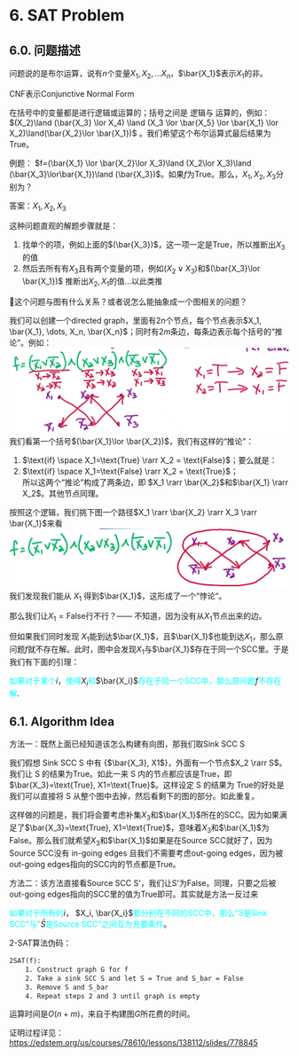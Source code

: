 
# 6. SAT Problem
## 6.0. 问题描述

问题说的是布尔运算，说有$n$个变量$X_1, X_2, ... X_n$，$\bar{X_1}$表示$X_1$的非。

CNF表示Conjunctive Normal Form

在括号中的变量都是进行逻辑或运算的；括号之间是 逻辑与 运算的，例如：
$(X_2)\land (\bar{X_3} \lor X_4) \land (X_3 \lor \bar{X_5} \lor \bar{X_1} \lor X_2)\land(\bar{X_2}\lor \bar{X_1})$
。我们希望这个布尔运算式最后结果为 True。

例题：
$f=(\bar{X_1} \lor \bar{X_2}\lor X_3)\land (X_2\lor X_3)\land (\bar{X_3}\lor\bar{X_1})\land (\bar{X_3})$。如果$f$为True。那么，$X_1, X_2, X_3$分别为？

答案：$X_1, X_2, X_3$

这种问题直观的解题步骤就是：
1. 找单个的项，例如上面的$(\bar{X_3})$，这一项一定是True，所以推断出$X_3$的值
2. 然后去所有有$X_3$且有两个变量的项，例如$(X_2\lor X_3)$和$(\bar{X_3}\lor \bar{X_1})$ 推断出$X_2, X_1$的值...以此类推

🤔这个问题与图有什么关系？或者说怎么能抽象成一个图相关的问题？

我们可以创建一个directed graph，里面有$2n$个节点，每个节点表示$X_1, \bar{X_1}, \dots, X_n, \bar{X_n}$；同时有$2m$条边，每条边表示每个括号的“推论”。例如：
![](./img/gr2_implications.png)
我们看第一个括号$(\bar{X_1}\lor \bar{X_2})$，我们有这样的“推论”：
1. $\text{if} \space X_1=\text{True} \rarr X_2 = \text{False}$；要么就是：
2. $\text{if} \space X_1=\text{False} \rarr X_2 = \text{True}$；<br>
所以这两个“推论”构成了两条边，即 $X_1 \rarr \bar{X_2}$和$\bar{X_1} \rarr X_2$。其他节点同理。


按照这个逻辑，我们挑下图一个路径$X_1 \rarr \bar{X_2} \rarr X_3 \rarr \bar{X_1}$来看
![](./img/gr2_properties.png)
我们发现我们能从 $X_1$ 得到$\bar{X_1}$，这形成了一个“悖论“。

那么我们让$X_1 = \text{False}$行不行？—— 不知道，因为没有从$X_1$节点出来的边。

但如果我们同时发现 $X_1$能到达$\bar{X_1}$，且$\bar{X_1}$也能到达$X_1$，那么原问题$f$就不存在解。此时，图中会发现$X_1$与$\bar{X_1}$存在于同一个SCC里。于是我们有下面的引理：

<span style="color:cyan">如果对于某个</span>$i$，<span style="color:cyan">使得</span>$X_i$<span style="color:cyan">和</span>$\bar{X_i}$<span style="color:cyan">存在于同一个SCC中，那么原问题</span>$f$<span style="color:cyan">不存在解</span>.

## 6.1. Algorithm Idea
方法一：既然上面已经知道该怎么构建有向图，那我们取Sink SCC S

我们假想 Sink SCC S 中有 {$\bar{X_3}, X1$}，外面有一个节点$X_2 \rarr S$。我们让 S 的结果为True。如此一来 S 内的节点都应该是True，即$\bar{X_3}=\text{True}, X1=\text{True}$。这样设定 S 的结果为 True的好处是我们可以直接将 S 从整个图中去掉，然后看剩下的图的部分。如此重复。

这样做的问题是，我们将会要考虑补集$X_3$和$\bar{X_1}$所在的SCC。因为如果满足了$\bar{X_3}=\text{True}, X1=\text{True}$，意味着$X_3$和$\bar{X_1}$为False。那么我们就希望$X_3$和$\bar{X_1}$如果是在Source SCC就好了，因为Source SCC没有 in-going edges 且我们不需要考虑out-going edges，因为被out-going edges指向的SCC内的节点都是True。


方法二：该方法直接看Source SCC S'，我们让S'为False。同理，只要之后被out-going edges指向的SCC里的值为True即可。其实就是方法一反过来

<span style="color:cyan">如果对于所有的</span>$i$， $X_i, \bar{X_i}$<span style="color:cyan">都分别在不同的SCC中，那么"S是Sink SCC"与"</span>$\bar{S}$<span style="color:cyan">是Source SCC"之间互为充要条件</span>。

2-SAT算法伪码：
```
2SAT(f):
    1. Construct graph G for f
    2. Take a sink SCC S and let S = True and S_bar = False
    3. Remove S and S_bar
    4. Repeat steps 2 and 3 until graph is empty
```
运算时间是$O(n+m)$，来自于构建图$G$所花费的时间。

证明过程详见： https://edstem.org/us/courses/78610/lessons/138112/slides/778845
















